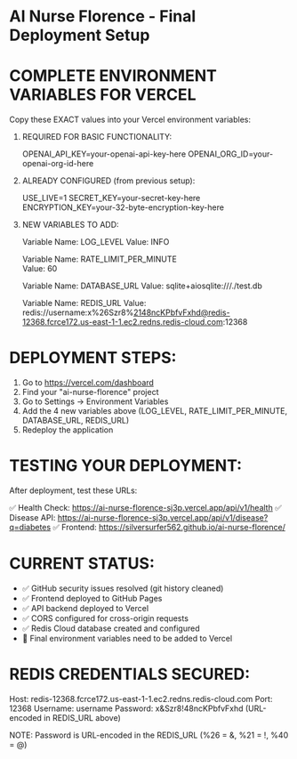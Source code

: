 AI Nurse Florence - Final Deployment Setup
=========================================

COMPLETE ENVIRONMENT VARIABLES FOR VERCEL
==========================================

Copy these EXACT values into your Vercel environment variables:

1. REQUIRED FOR BASIC FUNCTIONALITY:
   
   OPENAI_API_KEY=your-openai-api-key-here
   OPENAI_ORG_ID=your-openai-org-id-here
   
2. ALREADY CONFIGURED (from previous setup):
   
   USE_LIVE=1
   SECRET_KEY=your-secret-key-here
   ENCRYPTION_KEY=your-32-byte-encryption-key-here

3. NEW VARIABLES TO ADD:
   
   Variable Name: LOG_LEVEL
   Value: INFO
   
   Variable Name: RATE_LIMIT_PER_MINUTE  
   Value: 60
   
   Variable Name: DATABASE_URL
   Value: sqlite+aiosqlite:///./test.db
   
   Variable Name: REDIS_URL
   Value: redis://username:x%26Szr8%2148ncKPbfvFxhd@redis-12368.fcrce172.us-east-1-1.ec2.redns.redis-cloud.com:12368

DEPLOYMENT STEPS:
================

1. Go to https://vercel.com/dashboard
2. Find your "ai-nurse-florence" project
3. Go to Settings → Environment Variables
4. Add the 4 new variables above (LOG_LEVEL, RATE_LIMIT_PER_MINUTE, DATABASE_URL, REDIS_URL)
5. Redeploy the application

TESTING YOUR DEPLOYMENT:
========================

After deployment, test these URLs:

✅ Health Check: https://ai-nurse-florence-sj3p.vercel.app/api/v1/health
✅ Disease API: https://ai-nurse-florence-sj3p.vercel.app/api/v1/disease?q=diabetes
✅ Frontend: https://silversurfer562.github.io/ai-nurse-florence/

CURRENT STATUS:
==============
- ✅ GitHub security issues resolved (git history cleaned)
- ✅ Frontend deployed to GitHub Pages
- ✅ API backend deployed to Vercel  
- ✅ CORS configured for cross-origin requests
- ✅ Redis Cloud database created and configured
- 🔄 Final environment variables need to be added to Vercel

REDIS CREDENTIALS SECURED:
=========================
Host: redis-12368.fcrce172.us-east-1-1.ec2.redns.redis-cloud.com
Port: 12368
Username: username
Password: x&Szr8!48ncKPbfvFxhd (URL-encoded in REDIS_URL above)

NOTE: Password is URL-encoded in the REDIS_URL (%26 = &, %21 = !, %40 = @)
